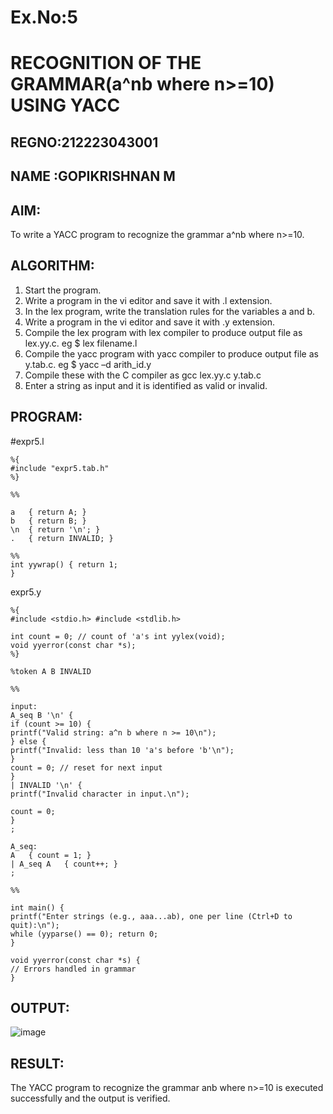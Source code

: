 # Ex.No:5
# RECOGNITION OF THE GRAMMAR(a^nb where n>=10) USING YACC
## REGNO:212223043001
## NAME :GOPIKRISHNAN M

## AIM:
To write a YACC program to recognize the grammar a^nb where n>=10.
## ALGORITHM:
1.	Start the program.
2.	Write a program in the vi editor and save it with .l extension.
3.	In the lex program, write the translation rules for the variables a and b.
4.	Write a program in the vi editor and save it with .y extension.
5.	Compile the lex program with lex compiler to produce output file as lex.yy.c. eg $ lex filename.l
6.	Compile the yacc program with yacc compiler to produce output file as y.tab.c. eg $ yacc –d arith_id.y
7.	Compile these with the C compiler as gcc lex.yy.c y.tab.c
8.	Enter a string as input and it is identified as valid or invalid.
## PROGRAM:
#expr5.l
```
%{
#include "expr5.tab.h"
%}

%%

a	{ return A; }
b	{ return B; }
\n	{ return '\n'; }
.	{ return INVALID; }

%%
int yywrap() { return 1;
}
```
expr5.y

```
%{
#include <stdio.h> #include <stdlib.h>

int count = 0; // count of 'a's int yylex(void);
void yyerror(const char *s);
%}

%token A B INVALID

%%

input:
A_seq B '\n' {
if (count >= 10) {
printf("Valid string: a^n b where n >= 10\n");
} else {
printf("Invalid: less than 10 'a's before 'b'\n");
}
count = 0; // reset for next input
}
| INVALID '\n' {
printf("Invalid character in input.\n");
 
count = 0;
}
;

A_seq:
A	{ count = 1; }
| A_seq A	{ count++; }
;

%%

int main() {
printf("Enter strings (e.g., aaa...ab), one per line (Ctrl+D to quit):\n");
while (yyparse() == 0); return 0;
}

void yyerror(const char *s) {
// Errors handled in grammar
}

```
## OUTPUT:

![image](https://github.com/user-attachments/assets/bdfb3c04-00b6-448f-b985-f3de9779f5eb)

## RESULT:
The YACC program to recognize the grammar anb where n>=10 is executed successfully and the output is verified.
